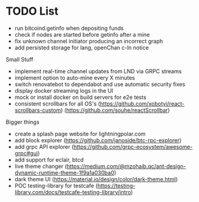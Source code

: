 # TODO List

- run bitcoind.getinfo when depositing funds
- check if nodes are started before getinfo after a mine
- fix unknown channel initiator producing an incorrect graph
- add persisted storage for lang, openChan c-ln notice

Small Stuff

- implement real-time channel updates from LND via GRPC streams
- implement option to auto-mine every X minutes
- switch renovatebot to dependabot and use automatic security fixes
- display docker streaming logs in the UI
- mock or install docker on build servers for e2e tests
- consistent scrollbars for all OS's (https://github.com/xobotyi/react-scrollbars-custom) (https://github.com/souhe/reactScrollbar)

Bigger things

- create a splash page website for lightningpolar.com
- add block explorer (https://github.com/janoside/btc-rpc-explorer)
- add grpc API explorer (https://github.com/grpc-ecosystem/awesome-grpc#gui)
- add support for eclair, btcd
- live theme changer (https://medium.com/@mzohaib.qc/ant-design-dynamic-runtime-theme-1f9a1a030ba0)
- dark theme UI (https://material.io/design/color/dark-theme.html)
- POC testing-library for testcafe (https://testing-library.com/docs/testcafe-testing-library/intro)
